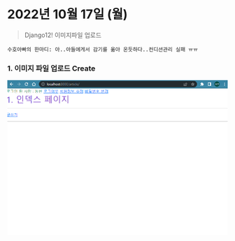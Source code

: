 # 2022년 10월 17일 (월)

> Django12! 이미지파일 업로드 



`수호아빠의 한마디: 아..아들에게서 감기를 옮아 온듯하다..컨디션관리 실패 ㅠㅠ  `



### 1. 이미지 파일 업로드 Create

![Django1017_2](assets/Django1017_2.gif)

